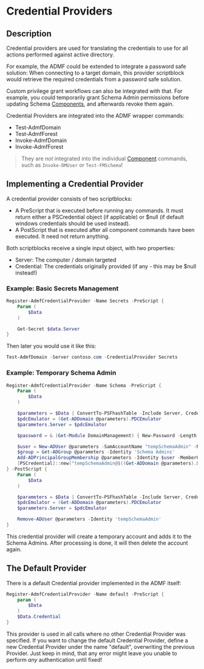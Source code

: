 ﻿# Credential Providers

## Description

Credential providers are used for translating the credentials to use for all actions performed against active directory.

For example, the ADMF could be extended to integrate a password safe solution:
When connecting to a target domain, this provider scriptblock would retrieve the required credentials from a password safe solution.

Custom privilege grant workflows can also be integrated with that.
For example, you could temporarily grant Schema Admin permissions before updating Schema [Components](../components/components.html), and afterwards revoke them again.

Credential Providers are integrated into the ADMF wrapper commands:

+ Test-AdmfDomain
+ Test-AdmfForest
+ Invoke-AdmfDomain
+ Invoke-AdmfForest

> They are _not_ integrated into the individual [Component](../components/components.html) commands, such as `Invoke-DMUser` or `Test-FMSchema`!

## Implementing a Credential Provider

A credential provider consists of two scriptblocks:

+ A PreScript that is executed before running any commands. It must return either a PSCredential object (if applicable) or $null (if default windows credentials should be used instead).
+ A PostScript that is executed after all component commands have been executed. It need not return anything.

Both scriptblocks receive a single input object, with two properties:

+ Server: The computer / domain targeted
+ Credential: The credentials originally provided (if any - this may be $null instead!)

### Example: Basic Secrets Management

```powershell
Register-AdmfCredentialProvider -Name Secrets -PreScript {
    Param (
        $Data
    )

    Get-Secret $data.Server
}
```

Then later you would use it like this:

```powershell
Test-AdmfDomain -Server contoso.com -CredentialProvider Secrets
```

### Example: Temporary Schema Admin

```powershell
Register-AdmfCredentialProvider -Name Schema -PreScript {
    Param (
        $Data
    )

    $parameters = $Data | ConvertTo-PSFhashTable -Include Server, Credential
    $pdcEmulator = (Get-ADDomain @parameters).PDCEmulator
    $parameters.Server = $pdcEmulator

    $password = & (Get-Module DomainManagement) { New-Password -Length 256 -AsSecureString }

    $user = New-ADUser @parameters -SamAccountName "tempSchemaAdmin" -Name "tempSchemaAdmin" -AccountPassword $password -Enabled $true
    $group = Get-ADGroup @parameters -Identity 'Schema Admins'
    Add-ADPrincipalGroupMembership @parameters -Identity $user -MemberOf $group
    [PSCredential]::new("tempSchemaAdmin@$((Get-ADDomain @parameters).DNSRoot)", $password)
} -PostScript {
    Param (
        $Data
    )

    $parameters = $Data | ConvertTo-PSFhashTable -Include Server, Credential
    $pdcEmulator = (Get-ADDomain @parameters).PDCEmulator
    $parameters.Server = $pdcEmulator

    Remove-ADUser @parameters -Identity 'tempSchemaAdmin'
}
```

This credential provider will create a temporary account and adds it to the Schema Admins.
After processing is done, it will then delete the account again.

## The Default Provider

There is a default Credential provider implemented in the ADMF itself:

```powershell
Register-AdmfCredentialProvider -Name default -PreScript {
    param (
        $Data
    )
    $Data.Credential
}
```

This provider is used in all calls where no other Credential Provider was specified.
If you want to change the default Credential Provider, define a new Credential Provider under the name "default", overwriting the previous Provider.
Just keep in mind, that any error might leave you unable to perform _any_ authentication until fixed!
